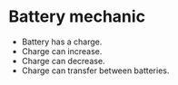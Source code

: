# Battery mechanic

- Battery has a charge.
- Charge can increase.
- Charge can decrease.
- Charge can transfer between batteries.